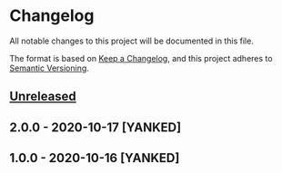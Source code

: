# Changelog
All notable changes to this project will be documented in this file.

The format is based on [Keep a Changelog](https://keepachangelog.com/en/1.0.0/),
and this project adheres to [Semantic Versioning](https://semver.org/spec/v2.0.0.html).

## [Unreleased]

## 2.0.0 - 2020-10-17 [YANKED]

## 1.0.0 - 2020-10-16 [YANKED]
[Unreleased]: https://github.com/geut/network-setup/compare/v2.0.0...HEAD
